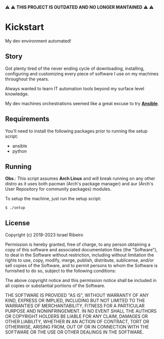 ⚠️ ⚠️ **THIS PROJECT IS OUTDATED AND NO LONGER MANTAINED** ⚠️ ⚠️

# Kickstart

My dev environment automated!

## Story

Got plenty tired of the never ending cycle of downloading, installing, configuring and customizing every piece of software I use on my machines throughout the years.

Always wanted to learn IT automation tools beyond my surface level knowledge.

My dev machines orchestrations seemed like a great excuse to try [**Ansible**](https://www.ansible.com).

## Requirements

You'll need to install the following packages prior to running the setup script:

 * ansible
 * python

## Running

**Obs**.: This script assumes **Arch Linux** and will break running on any other distro as it uses both pacman (Arch's package manager) and aur (Arch's User Repository for community packages) modules.

To setup the machine, just run the setup script:

    $ ./setup

## License

Copyright (c) 2018-2023 Israel Ribeiro

Permission is hereby granted, free of charge, to any person obtaining a copy of this software and associated documentation files (the "Software"), to deal in the Software without restriction, including without limitation the rights to use, copy, modify, merge, publish, distribute, sublicense, and/or sell copies of the Software, and to permit persons to whom the Software is furnished to do so, subject to the following conditions:

The above copyright notice and this permission notice shall be included in all copies or substantial portions of the Software.

THE SOFTWARE IS PROVIDED "AS IS", WITHOUT WARRANTY OF ANY KIND, EXPRESS OR IMPLIED, INCLUDING BUT NOT LIMITED TO THE WARRANTIES OF MERCHANTABILITY, FITNESS FOR A PARTICULAR PURPOSE AND NONINFRINGEMENT. IN NO EVENT SHALL THE AUTHORS OR COPYRIGHT HOLDERS BE LIABLE FOR ANY CLAIM, DAMAGES OR OTHER LIABILITY, WHETHER IN AN ACTION OF CONTRACT, TORT OR OTHERWISE, ARISING FROM, OUT OF OR IN CONNECTION WITH THE SOFTWARE OR THE USE OR OTHER DEALINGS IN THE SOFTWARE.
